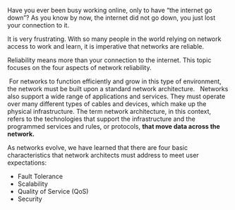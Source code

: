 Have you ever been busy working online, only to have “the internet go down”? As you know by now, the internet did not go down, you just lost your connection to it. 

It is very frustrating. With so many people in the world relying on network access to work and learn, it is imperative that networks are reliable.

Reliability means more than your connection to the internet. This topic focuses on the four aspects of network reliability.

 For networks to function efficiently and grow in this type of environment, the network must be built upon a standard network architecture.
 
Networks also support a wide range of applications and services. They must operate over many different types of cables and devices, which make up the physical infrastructure. The term network architecture, in this context, refers to the technologies that support the infrastructure and the programmed services and rules, or protocols, **that move data across the network.**

As networks evolve, we have learned that there are four basic characteristics that network architects must address to meet user expectations:

- Fault Tolerance
- Scalability
- Quality of Service (QoS)
- Security